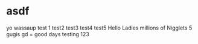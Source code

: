 # asdf
yo wassaup
test 1
test2
test3
test4
test5
Hello Ladies
millions of Nigglets
5 gugis
gd = good days
testing 123

